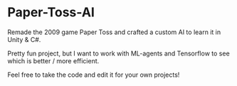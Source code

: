 # Paper-Toss-AI
Remade the 2009 game Paper Toss and crafted a custom AI to learn it in Unity &amp; C#.

Pretty fun project, but I want to work with ML-agents and Tensorflow to see which is better / more efficient.

Feel free to take the code and edit it for your own projects!
